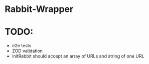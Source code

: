# Rabbit-Wrapper

# TODO: 
   * e2e tests 
   * ZOD validation 
   * initRabbit should accept an array of URLs and string of one URL